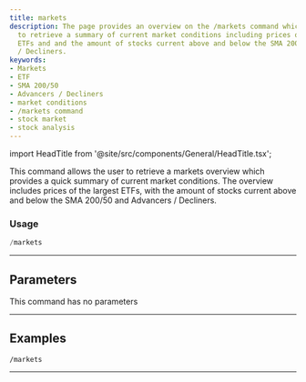 ```yaml
---
title: markets
description: The page provides an overview on the /markets command which allows users
  to retrieve a summary of current market conditions including prices of the largest
  ETFs and and the amount of stocks current above and below the SMA 200/50 and Advancers
  / Decliners.
keywords:
- Markets
- ETF
- SMA 200/50
- Advancers / Decliners
- market conditions
- /markets command
- stock market
- stock analysis
---
```


import HeadTitle from '@site/src/components/General/HeadTitle.tsx';

<HeadTitle title="general: markets - Discord Reference | OpenBB Bot Docs" />

This command allows the user to retrieve a markets overview which provides a quick summary of current market conditions. The overview includes prices of the largest ETFs, with the amount of stocks current above and below the SMA 200/50 and Advancers / Decliners.

### Usage

```python wordwrap
/markets
```

---

## Parameters

This command has no parameters



---

## Examples

```
/markets
```

---
